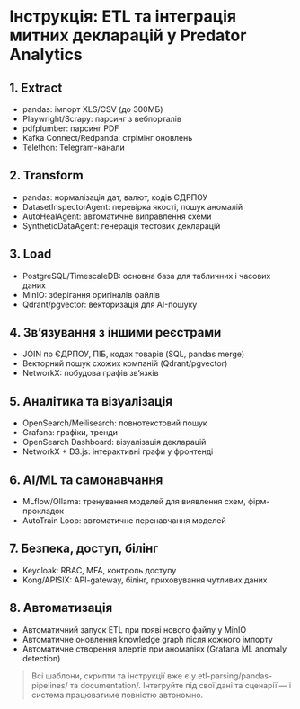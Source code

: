 # Інструкція: ETL та інтеграція митних декларацій у Predator Analytics

## 1. Extract
- pandas: імпорт XLS/CSV (до 300МБ)
- Playwright/Scrapy: парсинг з вебпорталів
- pdfplumber: парсинг PDF
- Kafka Connect/Redpanda: стрімінг оновлень
- Telethon: Telegram-канали

## 2. Transform
- pandas: нормалізація дат, валют, кодів ЄДРПОУ
- DatasetInspectorAgent: перевірка якості, пошук аномалій
- AutoHealAgent: автоматичне виправлення схеми
- SyntheticDataAgent: генерація тестових декларацій

## 3. Load
- PostgreSQL/TimescaleDB: основна база для табличних і часових даних
- MinIO: зберігання оригіналів файлів
- Qdrant/pgvector: векторизація для AI-пошуку

## 4. Зв’язування з іншими реєстрами
- JOIN по ЄДРПОУ, ПІБ, кодах товарів (SQL, pandas merge)
- Векторний пошук схожих компаній (Qdrant/pgvector)
- NetworkX: побудова графів зв’язків

## 5. Аналітика та візуалізація
- OpenSearch/Meilisearch: повнотекстовий пошук
- Grafana: графіки, тренди
- OpenSearch Dashboard: візуалізація декларацій
- NetworkX + D3.js: інтерактивні графи у фронтенді

## 6. AI/ML та самонавчання
- MLflow/Ollama: тренування моделей для виявлення схем, фірм-прокладок
- AutoTrain Loop: автоматичне перенавчання моделей

## 7. Безпека, доступ, білінг
- Keycloak: RBAC, MFA, контроль доступу
- Kong/APISIX: API-gateway, білінг, приховування чутливих даних

## 8. Автоматизація
- Автоматичний запуск ETL при появі нового файлу у MinIO
- Автоматичне оновлення knowledge graph після кожного імпорту
- Автоматичне створення алертів при аномаліях (Grafana ML anomaly detection)

> Всі шаблони, скрипти та інструкції вже є у etl-parsing/pandas-pipelines/ та documentation/. Інтегруйте під свої дані та сценарії — і система працюватиме повністю автономно.
